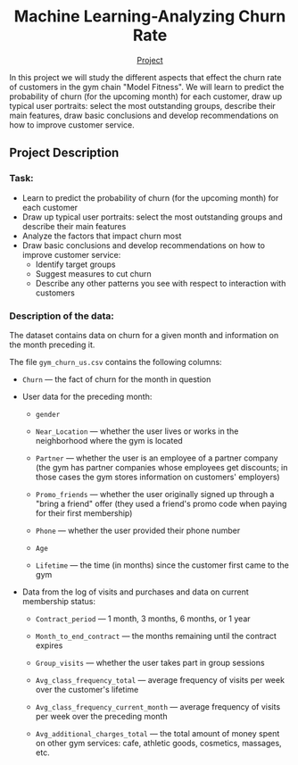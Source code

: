 <h1 align="center">
Machine Learning-Analyzing Churn Rate
</h1>
<p align="center">
  <a href="https://nbviewer.org/github/KarenMitlin/Portfolio-Practicum-Projects/blob/main/E-Commerce%20Product%20Range%20Analysis/Decomposition.ipynb">Project</a><br/>
</p>
In this project we will study the different aspects that effect the churn rate of customers in the gym chain "Model Fitness". We will learn to predict the probability of churn (for the upcoming month) for each customer, draw up typical user portraits: select the most outstanding groups, describe their main features, draw basic conclusions and develop recommendations on how to improve customer service.

<h2>Project Description</h2>
<h3>Task:</h3>

- Learn to predict the probability of churn (for the upcoming month) for each customer
- Draw up typical user portraits: select the most outstanding groups and describe their main features
- Analyze the factors that impact churn most
- Draw basic conclusions and develop recommendations on how to improve customer service:
  - Identify target groups
  - Suggest measures to cut churn
  - Describe any other patterns you see with respect to interaction with customers

<h3>Description of the data:</h3>

The dataset contains data on churn for a given month and information on the month preceding it.

The file `gym_churn_us.csv` contains the following columns:

- `Churn` — the fact of churn for the month in question

- User data for the preceding month:

  - `gender`

  - `Near_Location` — whether the user lives or works in the neighborhood where the gym is located

  - `Partner` — whether the user is an employee of a partner company (the gym has partner companies whose employees get discounts; in those cases the gym stores information on customers' employers)

  - `Promo_friends` — whether the user originally signed up through a "bring a friend" offer (they used a friend's promo code when paying for their first membership)

  - `Phone` — whether the user provided their phone number

  - `Age`

  - `Lifetime` — the time (in months) since the customer first came to the gym

- Data from the log of visits and purchases and data on current membership status:

  - `Contract_period` — 1 month, 3 months, 6 months, or 1 year

  - `Month_to_end_contract` — the months remaining until the contract expires

  - `Group_visits` — whether the user takes part in group sessions

  - `Avg_class_frequency_total` — average frequency of visits per week over the customer's lifetime

  - `Avg_class_frequency_current_month` — average frequency of visits per week over the preceding month

  - `Avg_additional_charges_total` — the total amount of money spent on other gym services: cafe, athletic goods, cosmetics, massages, etc.
